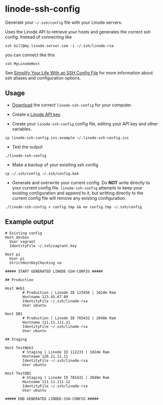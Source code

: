 linode-ssh-config
=================

Generate your `~/.ssh/config` file with your Linode servers.

Uses the Linode API to retrieve your hosts and generates the correct ssh config.
Instead of connecting like

    ssh bill@my.linode.server.com -i ~/.ssh/linode-rsa
	
you can connect like this

    ssh MyLinodeHost
	
See [Simplify Your Life With an SSH Config File](http://nerderati.com/2011/03/simplify-your-life-with-an-ssh-config-file/) for more information about ssh aliases and configuration options.

## Usage

 * [Download](https://github.com/awilliams/linode-ssh-config/releases) the correct `linode-ssh-config` for your computer.

 * Create a [Linode API key](https://manager.linode.com/profile/api_key_create).
 
 * Create your `linode-ssh-config` config file, editing your API key and other variables.

  `cp linode-ssh-config.ini.example ~/.linode-ssh-config.ini`

 * Test the output

  `./linode-ssh-config`

 * Make a backup of your exisiting ssh config
  
  `cp ~/.ssh/config ~/.ssh/config.bak`

 * Generate and overwrite your current config. Do **NOT** write directly to your current config file. `linode-ssh-config` attempts to keep your existing configuration and append to it, but writting directly to the current config file will remove any existing configuration.
 
  `./linode-ssh-config > config.tmp && mv config.tmp ~/.ssh/config`

## Example output
```
# Existing config
Host devbox
  User vagrant
  IdentityFile ~/.ssh/vagrant.key

Host pi
  User pi
  StrictHostKeyChecking no

##### START GENERATED LINODE-SSH-CONFIG #####

## Production

Host Web1
        # Production | Linode ID 123456 | 1024m Ram
        Hostname 123.45.67.89
        IdentityFile ~/.ssh/linode-rsa
        User ubuntu

Host DB1
        # Production | Linode ID 765432 | 2048m Ram
        Hostname 111.11.111.11
        IdentityFile ~/.ssh/linode-rsa
        User ubuntu

## Staging

Host TestWeb1
        # Staging | Linode ID 112233 | 1024m Ram
        Hostname 128.11.11.11
        IdentityFile ~/.ssh/linode-rsa
        User ubuntu

Host TestDB1
        # Staging | Linode ID 765431 | 2048m Ram
        Hostname 111.11.111.12
        IdentityFile ~/.ssh/linode-rsa
        User ubuntu

##### END GENERATED LINODE-SSH-CONFIG #####
```
